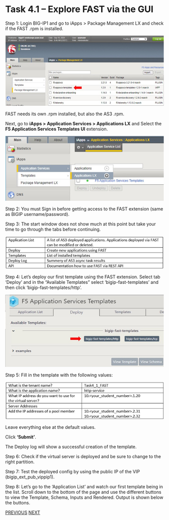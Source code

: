 # Task 4.1 – Explore FAST via the GUI

Step 1: Login BIG-IP1 and go to iApps > Package Management LX and check if the FAST .rpm is installed.

![](../png/module4/task4_1_p1.png)
 
FAST needs its own .rpm installed, but also the AS3 .rpm.

Next, go to **iApps > Application Services > Applications LX** and Select the **F5 Application Services Templates UI** extension.

![](../png/module4/task4_1_p2.png)
 
Step 2: You must Sign in before getting access to the FAST extension (same as BIGIP username/password).

Step 3: The start window does not show much at this point but take your time to go through the tabs before continuing.

![](../png/module4/task4_1_p3.png)

Step 4: Let’s deploy our first template using the FAST extension. Select tab ‘Deploy’ and in the “Available Templates” select ‘bigip-fast-templates’ and then click ‘bigip-fast-templates/http’.

![](../png/module4/task4_1_p4.png)

Step 5: Fill in the template with the following values:

![](../png/module4/task4_1_p5.png)


Leave everything else at the default values.

Click **‘Submit’**.

The Deploy log will show a successful creation of the template.

Step 6: Check if the virtual server is deployed and be sure to change to the right partition.

Step 7: Test the deployed config by using the public IP of the VIP (bigip_ext_pub_vippip1).

Step 8: Let’s go to the ‘Application List’ and watch our first template being in the list.
Scroll down to the bottom of the page and use the different buttons to view the Template, Schema, Inputs and Rendered.
Output is shown below the buttons.

[PREVIOUS](module4.md)      [NEXT](task4_2.md)
